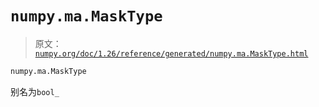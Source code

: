 # `numpy.ma.MaskType`

> 原文：[`numpy.org/doc/1.26/reference/generated/numpy.ma.MaskType.html`](https://numpy.org/doc/1.26/reference/generated/numpy.ma.MaskType.html)

```py
numpy.ma.MaskType
```

别名为`bool_`
